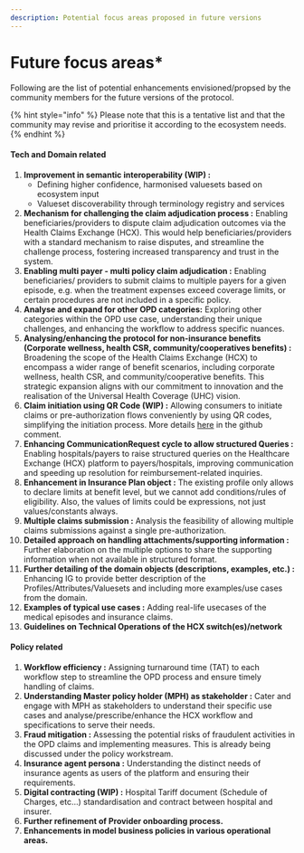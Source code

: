 ```yaml
---
description: Potential focus areas proposed in future versions
---
```


# Future focus areas\*

Following are the list of potential enhancements envisioned/propsed by the community members for the future versions of the protocol.&#x20;

{% hint style="info" %}
Please note that this is a tentative list and that the community may revise and prioritise it according to the ecosystem needs.
{% endhint %}

#### Tech and Domain related&#x20;

1. **Improvement in semantic interoperability (WIP) :**&#x20;
   * Defining higher confidence, harmonised valuesets based on ecosystem input
   * Valueset discoverability through terminology registry and services&#x20;
2. **Mechanism for challenging the claim adjudication process :** Enabling beneficiaries/providers to dispute claim adjudication outcomes via the Health Claims Exchange (HCX). This would help beneficiaries/providers with a standard mechanism to raise disputes, and streamline the challenge process, fostering increased transparency and trust in the system.
3. **Enabling multi payer - multi policy claim adjudication :** Enabling beneficiaries/ providers to submit claims to multiple payers for a given episode, e.g. when the treatment expenses exceed coverage limits, or certain procedures are not included in a specific policy.
4. **Analyse and expand for other OPD categories:** Exploring other categories within the OPD use case, understanding their unique challenges, and enhancing the workflow to address specific nuances.&#x20;
5. **Analysing/enhancing the protocol for non-insurance benefits (Corporate wellness, health CSR, community/cooperatives benefits) :** Broadening the scope of the Health Claims Exchange (HCX) to encompass a wider range of benefit scenarios, including corporate wellness, health CSR, and community/cooperative benefits. This strategic expansion aligns with our commitment to innovation and the realisation of the Universal Health Coverage (UHC) vision.
6. **Claim initiation using QR Code (WIP) :** Allowing consumers to initiate claims or pre-authorization flows conveniently by using QR codes, simplifying the initiation process. More details [here](https://github.com/hcx-project/hcx-specs/discussions/113) in the github comment.
7. **Enhancing CommunicationRequest cycle to allow structured Queries :** Enabling hospitals/payers to raise structured queries on the Healthcare Exchange (HCX) platform to payers/hospitals, improving communication and speeding up resolution for reimbursement-related inquiries.
8. **Enhancement in Insurance Plan object :** The existing profile only allows to declare limits at benefit level, but we cannot add conditions/rules of eligibility. Also, the values of limits could be expressions, not just values/constants always.&#x20;
9. **Multiple claims submission :** Analysis the feasibility of allowing multiple claims submissions against a single pre-authorization.&#x20;
10. **Detailed approach on handling attachments/supporting information :** Further elaboration on the multiple options to share the supporting information when not available in structured format.
11. **Further detailing of the domain objects (descriptions, examples, etc.) :** Enhancing IG to provide better description of the Profiles/Attributes/Valuesets and including more examples/use cases from the domain.
12. **Examples of typical use cases :** Adding real-life usecases of the medical episodes and insurance claims.
13. **Guidelines on Technical Operations of the HCX switch(es)/network**

#### Policy related

1. **Workflow efficiency :** Assigning turnaround time (TAT) to each workflow step to streamline the OPD process and ensure timely handling of claims.
2. **Understanding Master policy holder (MPH) as stakeholder :**  Cater and engage with MPH as stakeholders to understand their specific use cases and analyse/prescribe/enhance the HCX  workflow and specifications to serve their needs.
3. **Fraud mitigation :** Assessing the potential risks of fraudulent activities in the OPD claims and implementing measures. This is already being discussed under the policy workstream.&#x20;
4. **Insurance agent persona :** Understanding the distinct needs of insurance agents as users of the platform and ensuring their requirements.&#x20;
5. **Digital contracting (WIP) :** Hospital Tariff document (Schedule of Charges, etc…) standardisation and contract between hospital and insurer.
6. **Further refinement of Provider onboarding process.**&#x20;
7. **Enhancements in model business policies in various operational areas.**


